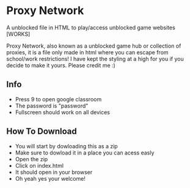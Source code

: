 # Proxy Network
A unblocked file in HTML to play/access unblocked game websites [WORKS]


Proxy Network, also known as a unblocked game hub or collection of proxies, it is a file only made in html where you can escape from school/work restrictions!
I have kept the styling at a high for you if you decide to make it yours. Please credit me :)

## Info
- Press 9 to open google classroom
- The password is "password"
- Fullscreen should work on all devices

## How To Download
- You will start by dowloading this as a zip
- Make sure to dowload it in a place you can acess easly
- Open the zip
- Click on index.html
- It should open in your browser
- Oh yeah yes your welcome!
